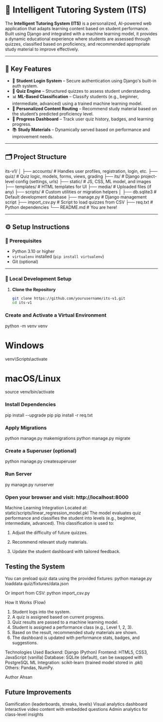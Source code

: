 # 🧠 Intelligent Tutoring System (ITS)

The **Intelligent Tutoring System (ITS)** is a personalized, AI-powered web application that adapts learning content based on student performance. Built using Django and integrated with a machine learning model, it provides a dynamic educational experience where students are assessed through quizzes, classified based on proficiency, and recommended appropriate study material to improve effectively.

---

## 🚀 Key Features

- 🔐 **Student Login System** – Secure authentication using Django's built-in auth system.
- 📝 **Quiz Engine** – Structured quizzes to assess student understanding.
- 📊 **ML-Based Classification** – Classify students (e.g., beginner, intermediate, advanced) using a trained machine learning model.
- 🎯 **Personalized Content Routing** – Recommend study material based on the student’s predicted proficiency level.
- 🧾 **Progress Dashboard** – Track user quiz history, badges, and learning progress.
- 📚 **Study Materials** – Dynamically served based on performance and improvement needs.

---

## 🗂️ Project Structure

its-v1/
│
├── accounts/ # Handles user profiles, registration, login, etc.
├── quiz/ # Quiz logic, models, forms, views, grading
├── its/ # Django project-level config (settings, urls)
├── static/ # JS, CSS, ML model, and images
├── templates/ # HTML templates for UI
├── media/ # Uploaded files (if any)
├── scripts/ # Custom utilities or migration helpers
│
├── db.sqlite3 # Default development database
├── manage.py # Django management script
├── import_csv.py # Script to load quizzes from CSV
├── req.txt # Python dependencies
└── README.md # You are here!


---

## ⚙️ Setup Instructions

### 📌 Prerequisites

- Python 3.10 or higher
- `virtualenv` installed (`pip install virtualenv`)
- Git (optional)

---

### 🔧 Local Development Setup

1. **Clone the Repository**
   ```bash
   git clone https://github.com/yourusername/its-v1.git
   cd its-v1

### Create and Activate a Virtual Environment
python -m venv venv
# Windows
venv\Scripts\activate
# macOS/Linux
source venv/bin/activate


### Install Dependencies
pip install --upgrade pip
pip install -r req.txt


### Apply Migrations
python manage.py makemigrations
python manage.py migrate

### Create a Superuser (optional)
python manage.py createsuperuser


### Run Server
py manage.py runserver

### Open your browser and visit: http://localhost:8000

Machine Learning Integration
Located at: static/scripts/linear_regression_model.pkl
The model evaluates quiz performance and classifies the student into levels (e.g., beginner, intermediate, advanced).
This classification is used to:
1. Adjust the difficulty of future quizzes.

2. Recommend relevant study materials.

3. Update the student dashboard with tailored feedback.

## Testing the System
You can preload quiz data using the provided fixtures:
python manage.py loaddata quiz/fixtures/data.json

Or import from CSV:
python import_csv.py


How It Works (Flow)
1. Student logs into the system.
2. A quiz is assigned based on current progress.
3. Quiz results are passed to a machine learning model.
4. Student is assigned a performance class (e.g., Level 1, 2, 3).
5. Based on the result, recommended study materials are shown.
6. The dashboard is updated with performance stats, badges, and suggestions.

Technologies Used
Backend: Django (Python)
Frontend: HTML5, CSS3, JavaScript (vanilla)
Database: SQLite (default), can be swapped with PostgreSQL
ML Integration: scikit-learn (trained model stored in .pkl)
Others: Pandas, NumPy.


Author
Ahsan

## Future Improvements
Gamification (leaderboards, streaks, levels)
Visual analytics dashboard
Interactive video content with embedded questions
Admin analytics for class-level insights